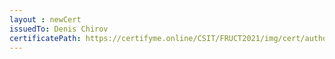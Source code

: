 ```yaml
--- 
layout : newCert 
issuedTo: Denis Chirov 
certificatePath: https://certifyme.online/CSIT/FRUCT2021/img/cert/author/DenisChirov_957c6.png
--- 
```

